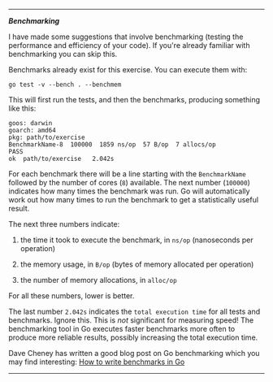 
---
***Benchmarking***

I have made some suggestions that involve benchmarking (testing the performance and efficiency of your code). If you're already familiar with benchmarking you can skip this.

Benchmarks already exist for this exercise. You can execute them with:
```
go test -v --bench . --benchmem
```

This will first run the tests, and then the benchmarks, producing something like this:

```
goos: darwin
goarch: amd64
pkg: path/to/exercise
BenchmarkName-8  100000  1859 ns/op  57 B/op  7 allocs/op
PASS
ok  path/to/exercise   2.042s
```

For each benchmark there will be a line starting with the `BenchmarkName` followed by the number of cores (`8`) available. The next number (`100000`) indicates how many times the benchmark was run. Go will automatically work out how many times to run the benchmark to get a statistically useful result.

The next three numbers indicate:

1. the time it took to execute the benchmark, in `ns/op` (nanoseconds per operation)

1. the memory usage, in `B/op` (bytes of memory allocated per operation)

1. the number of memory allocations, in `alloc/op`

For all these numbers, lower is better.

The last number `2.042s` indicates the `total execution time` for all tests and benchmarks. Ignore this. This is *not* significant for measuring speed! The benchmarking tool in Go executes faster benchmarks more often to produce more reliable results, possibly increasing the total execution time.

Dave Cheney has written a good blog post on Go benchmarking which you may find interesting: [How to write benchmarks in Go](https://dave.cheney.net/2013/06/30/how-to-write-benchmarks-in-go)

---